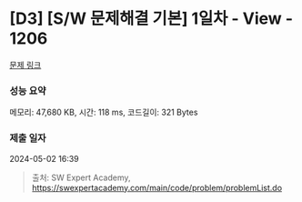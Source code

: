 # [D3] [S/W 문제해결 기본] 1일차 - View - 1206 

[문제 링크](https://swexpertacademy.com/main/code/problem/problemDetail.do?contestProbId=AV134DPqAA8CFAYh) 

### 성능 요약

메모리: 47,680 KB, 시간: 118 ms, 코드길이: 321 Bytes

### 제출 일자

2024-05-02 16:39



> 출처: SW Expert Academy, https://swexpertacademy.com/main/code/problem/problemList.do
